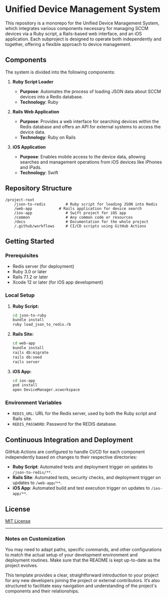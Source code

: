 # Unified Device Management System

This repository is a monorepo for the Unified Device Management System, which integrates various components necessary for managing SCCM devices via a Ruby script, a Rails-based web interface, and an iOS application. Each subproject is designed to operate both independently and together, offering a flexible approach to device management.

## Components

The system is divided into the following components:

1. **Ruby Script Loader**
   - **Purpose**: Automates the process of loading JSON data about SCCM devices into a Redis database.
   - **Technology**: Ruby

2. **Rails Web Application**
   - **Purpose**: Provides a web interface for searching devices within the Redis database and offers an API for external systems to access the device data.
   - **Technology**: Ruby on Rails

3. **iOS Application**
   - **Purpose**: Enables mobile access to the device data, allowing searches and management operations from iOS devices like iPhones and iPads.
   - **Technology**: Swift

## Repository Structure

```
/project-root
    /json-to-redis         # Ruby script for loading JSON into Redis
    /web-app            # Rails application for device search
    /ios-app               # Swift project for iOS app
    /common                # Any common code or resources
    /docs                  # Documentation for the whole project
    /.github/workflows     # CI/CD scripts using GitHub Actions
```

## Getting Started

### Prerequisites

- Redis server (for deployment)
- Ruby 3.0 or later
- Rails 7.1.2 or later
- Xcode 12 or later (for iOS app development)

### Local Setup

1. **Ruby Script:**
   ```bash
   cd json-to-ruby
   bundle install
   ruby load_json_to_redis.rb
   ```

2. **Rails Site:**
   ```bash
   cd web-app
   bundle install
   rails db:migrate
   rails db:seed
   rails server
   ```

3. **iOS App:**
   ```bash
   cd ios-app
   pod install
   open DeviceManager.xcworkspace
   ```

### Environment Variables

- `REDIS_URL`: URL for the Redis server, used by both the Ruby script and Rails site.
- `REDIS_PASSWORD`: Password for the REDIS database.

## Continuous Integration and Deployment

GitHub Actions are configured to handle CI/CD for each component independently based on changes to their respective directories:

- **Ruby Script**: Automated tests and deployment trigger on updates to `/json-to-redis/**`.
- **Rails Site**: Automated tests, security checks, and deployment trigger on updates to `/web-app/**`.
- **iOS App**: Automated build and test execution trigger on updates to `/ios-app/**`.

## License

[MIT License](LICENSE.md)

---

### Notes on Customization

You may need to adapt paths, specific commands, and other configurations to match the actual setup of your development environment and deployment routines. Make sure that the README is kept up-to-date as the project evolves.

This template provides a clear, straightforward introduction to your project for any new developers joining the project or external contributors. It’s also structured to facilitate easy navigation and understanding of the project's components and their relationships.
